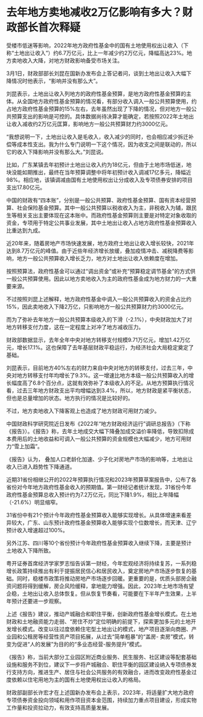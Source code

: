 # 去年地方卖地减收2万亿影响有多大？财政部长首次释疑

受楼市低迷等影响，2022年地方政府性基金中的国有土地使用权出让收入（下称“土地出让收入”）约6.7万亿元，比上一年减少约2万亿元，降幅高达23%。地方卖地收入大降，对地方财政影响备受市场关注。

3月1日，财政部部长刘昆在国新办发布会上答记者问，谈到土地出让收入大幅下降情况时他表示，“影响并没有那么大”。

刘昆表示，土地出让收入列地方的政府性基金预算，是地方政府性基金预算的主体。从全国地方政府性基金预算的情况看，有部分收入调入一般公共预算使用，约占地方政府性基金预算的15%左右，去年虽然出现了下降的情况，但对地方一般公共预算支出的影响是可控的。具体数据尚待决算才能确定，若按照2022年土地出让收入减收约2万亿元匡算，影响地方一般公共预算财力约3000亿元。

“我想说明一下，土地出让收入是毛收入，收入减少的同时，也会相应减少拆迁补偿等成本性支出。我为什么专门说明一下这个情况，因为收支之间是联动的，所以它的收入下降影响并没有那么大。”刘昆说。

比如，广东某镇去年初预计土地出让收入约为18亿元，但由于土地市场低迷，地块没能如期推出，最终在当年预算调整中将年初预计收入调减17亿多元，降幅近98%。相应地，该镇调减由国有土地使用权出让分成收入及专项债券安排的项目支出17.80亿元。

中国的财政有“四本账”，分别是一般公共预算、政府性基金预算、国有资本经营预算、社会保险基金预算。其中一般公共预算以税收收入为主，非税收入为辅，跟民生等相关支出主要体现在这本账中。而政府性基金预算则主要是对特定对象收取的资金，专项用于特定公共事业发展，其中土地出让收入占地方政府性基金预算收入比重达到九成。

近20年来，随着房地产市场快速发展，地方政府土地出让收入增长较快，2021年达到8.7万亿元的峰值。由于近些年经济增长放缓，叠加疫情冲击、减税降费等影响，地方一般公共预算收入增长乏力，地方对土地出让收入依赖度在增加。

按照预算法，政府性基金可以通过“调出资金”或补充“预算稳定调节基金”的方式供一般公共预算使用。因此以地方卖地收入为主的政府性基金成为地方财力的一大重要来源。

不过按照刘昆上述解释，地方政府性基金中调入一般公共预算收入的资金占比约15%，因此卖地收入下降2万亿，只影响地方一般公共预算财力约3000亿元。

而为了弥补去年地方一般公共预算本级收入的下滑（-2.1%），中央财政加大了对地方转移支付力度，这在一定程度上对冲了地方减收压力。

财政部数据显示，去年全年中央对地方转移支付规模9.71万亿元，增加1.42万亿元，增长17.1%。这也保障了去年基层财政平稳运行，为经济社会大局稳定奠定了基础。

刘昆表示，目前地方40%左右的财力来自中央对地方的转移支付，过去三年，中央对地方转移支付年均增长了9.3%。这一增速比地方本级一般公共预算收入的增长幅度高了6.8个百分点，这就有效弥补了本级收入的不足。从地方预算执行情况看，过去三年地方财政支出平均增幅达到3.4%，所以，地方财政是紧平衡状态，但也是总量增加的状态。地方执行的情况是比较好的。

不过，地方卖地收入下降客观上也造成了地方财政可用财力减少。

中国财政科学研究院近日发布《2022年“地方财政经济运行”调研总报告》（下称《报告》）。《报告》称，去年土地成交大幅下降叠加成交溢价率降低，导致扣除成本费用后的土地收益和可调入一般公共预算的资金规模也大幅减少，地方可用财力“雪上加霜”。

《报告》认为， 叠加人口老龄化加速、少子化对房地产市场的影响等，土地出让收入已进入趋势性下降通道。

近期31省份相继公开的2022年预算执行情况和2023年预算草案报告中，公布了各省份对今年地方政府性基金收入的预期值。第一财经记者统计发现，31省份今年政府性基金预算总收入预计约为7.2万亿元，同比下降1.9%，相比上年降幅（-21.6%）明显缩窄。

31省份中有21个预计今年政府性基金预算收入能够实现增长。从具体增速来看差异较大，广东、山东预计政府性基金预算收入能够实现个位数增长，而天津、辽宁预计收入增速超过100%。

另外江苏、四川等10个省份预计今年政府性基金预算收入继续下降，主要是预计土地收入下降所致。

粤开证券首席经济学家罗志恒告诉第一财经，今年宏观经济将持续复苏，一系列稳增长政策持续推出有利于提振居民信心和居民收入，奠定房地产市场逐步恢复的基础。同时，稳楼市政策将推动房地产市场逐步回暖。更重要的是，优质头部房企融资问题将得到缓解，房企风险缓释，拿地能力增强。因此，2023年土地市场有望企稳，土地出让收入总体恢复。但从恢复节奏看，可能要在下半年产生效果，上半年预计还要进一步观察。

上述《报告》建议，推动产城融合和职住平衡，创新政府性基金增长模式。在土地财政和土地融资能力走弱、“房住不炒”定位明确的前提下，探索更加多元的土地开发增长模式。改变以往过度依赖住宅型土地出让的模式，地产项目逐渐向商圈、产业园和公租房等经营性资产项目拓展，从过去“简单粗暴”的“盖房-
卖房”模式，转变为促进“人的发展”为目的的“多业态经营-服务提升”模式。

《报告》称，当前大部分工业园区附近商业服务、民生服务、社区建设等配套基础设施和服务不到位，建议下一步将产城融合、职住平衡的园区建设纳入专项债券发行支持方向，推进生产、居住与社会公共服务的有效融合，进而改变政府性基金过度依赖以住宅用地为主的国有土地使用权出让收入的格局。

财政部副部长许宏才在上述国新办发布会上表示，2023年，将适量扩大地方政府专项债券资金投向领域和用作项目资本金范围，持续加力重点项目建设，形成实物工作量和投资拉动力，有效支持高质量发展。

